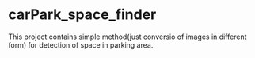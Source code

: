 # carPark_space_finder
This project contains simple method(just conversio of images in different form) for detection of space in parking area.
